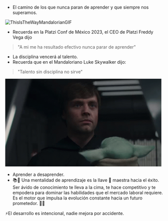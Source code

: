 - El camino de los que nunca paran de aprender y que siempre nos superamos.

![ThisIsTheWayMandalorianGIF](https://github.com/Freddy875/Desarrolla-una-mentalidad-de-Aprendizaje/assets/60365437/0481646d-59b1-40bb-8a18-2d77bd93a197)


- Recuerda en la Platzi Conf de México 2023, el CEO de Platzi Freddy Vega dijo
> "A mi me ha resultado efectivo nunca parar de aprender"

- La disciplina vencerá al talento. 
- Recuerda que en el Mandaloriano Luke Skywalker dijo:
> "Talento sin disciplina no sirve"

![LukeInTheMandalorian.png](LukeInTheMandalorian.png)

- Aprender a desaprender. 
- 📚🚀 Una mentalidad de aprendizaje es la llave 🔑 maestra hacia el éxito. Ser ávido de conocimiento te lleva a la cima, te hace competitivo y te empodera para dominar las habilidades que el mercado laboral requiere. Es el motor que impulsa la evolución constante hacia un futuro prometedor. 🌟💡

⚡El desarrollo es intencional, nadie mejora por accidente. 











